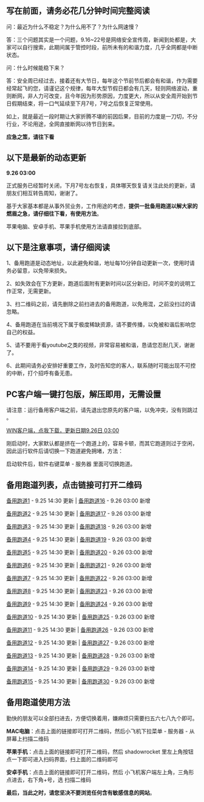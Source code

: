写在前面，请务必花几分钟时间完整阅读
-----

问：最近为什么不稳定？为什么用不了？为什么网速慢？

答：三个问题其实是一个问题，9.16~22号是网络安全宣传周，新闻到处都是，大家可以自行搜索，此期间属于管控时段，前所未有的和谐力度，几乎全网都是中断状态。

问：什么时候能稳下来？

答：安全周已经过去，接着还有大节日，每年这个节前节后都会有和谐，作为需要经常起飞的您，请谨记这个规律，每年大型节假日都会有几天，轻则网络波动，重则断网，非人力可改变，且今年因为形势原因，力度更大，所以从安全周开始到节日假期结束，将一口气延续至下月7号，7号之后恢复正常使用。

如上，就是最近一段时期让大家折腾不堪的前因后果，目前的力度是一刀切，不分行业，不论用途，全网直接断网以待节日到来。

**应急之策，请往下看**

以下是最新的动态更新
-----

**9.26 03:00**

正式服务已经暂时关闭，下月7号左右恢复，具体哪天恢复请关注此处的更新，请朋友们相互转告周知，谢谢了。

基于大家基本都是从事外贸业务，工作用途的考虑，**提供一批备用跑道以解大家的燃眉之急，请仔细往下看，有使用方法**。

苹果电脑、安卓手机、苹果手机使用方法请直接拉到底部。

以下是注意事项，请仔细阅读
-----

1、备用跑道是动态地址，以此避免和谐，地址每10分钟自动更新一次，使用时请务必留意，以免带来损失。

2、如失效会在下方更新，跑道后面附有更新时间以区分新旧，时间不变的说明工作正常，无需更新。

3、扫二维码之前，请先删除之前扫进去的备用跑道，以免用混，之前没扫过的请忽略。

4、备用跑道在当前境况下属于极度稀缺资源，请不要传播，以免被和谐后影响您自己的权益。

5、请不要用于看youtube之类的视频，非常容易被和谐，恳请您忍耐几天，谢谢了。

6、此期间请务必安排好重要工作，及时告知您的客人，联系随时可能出现不可控的中断，打个招呼有备无患。

PC客户端一键打包版，解压即用，无需设置
-----

请注意：运行备用客户端之前，请先退出您原先的客户端，以免冲突，没有则跳过 。

[WIN客户端，点我下载，更新日期9.26日 03:00 ](https://files.catbox.moe/jn3esy.7z "点击下载")

刚启动时，大家默认都是挤在一个跑道上的，容易卡顿，而其它跑道则过于空闲，因此运行软件后请切换一下跑道避免拥堵，方法：

启动软件后，软件右键菜单 - 服务器 里面可切换跑道。

备用跑道列表，点击链接可打开二维码
-----

[备用跑道1](https://files.catbox.moe/r9809k.png "用客户端扫二维码即可完成添加")  - 9.25 14:30 更新          |          [备用跑道16](https://files.catbox.moe/ahxmsz.png "用客户端扫二维码即可完成添加")  - 9.26 03:00 新增

[备用跑道2](https://files.catbox.moe/zrxo7m.png "用客户端扫二维码即可完成添加")  - 9.25 14:30 更新          |          [备用跑道17](https://files.catbox.moe/jy6x2y.png "用客户端扫二维码即可完成添加")  - 9.26 03:00 新增

[备用跑道3](https://files.catbox.moe/fyvz37.png "用客户端扫二维码即可完成添加")  - 9.25 14:30 更新          |          [备用跑道18](https://files.catbox.moe/6altjv.png "用客户端扫二维码即可完成添加")  - 9.26 03:00 新增

[备用跑道4](https://files.catbox.moe/zbsgf9.png "用客户端扫二维码即可完成添加")  - 9.25 14:30 更新          |          [备用跑道19](https://files.catbox.moe/pwg34z.png "用客户端扫二维码即可完成添加")  - 9.26 03:00 新增

[备用跑道5](https://files.catbox.moe/oluzo0.png "用客户端扫二维码即可完成添加")  - 9.25 14:30 更新          |          [备用跑道20](https://files.catbox.moe/vkf5a5.png "用客户端扫二维码即可完成添加")  - 9.26 03:00 新增

[备用跑道6](https://files.catbox.moe/urldfw.png "用客户端扫二维码即可完成添加")  - 9.25 14:30 更新          |          [备用跑道21](https://files.catbox.moe/eiocad.png "用客户端扫二维码即可完成添加")  - 9.26 03:00 新增

[备用跑道7](https://files.catbox.moe/m6kr4p.png "用客户端扫二维码即可完成添加")  - 9.25 14:30 更新          |          [备用跑道22](https://files.catbox.moe/129jxm.png "用客户端扫二维码即可完成添加")  - 9.26 03:00 新增

[备用跑道8](https://files.catbox.moe/s2edic.png "用客户端扫二维码即可完成添加")  - 9.25 14:30 更新          |          [备用跑道23](https://files.catbox.moe/38az3t.png "用客户端扫二维码即可完成添加")  - 9.26 03:00 新增

[备用跑道9](https://files.catbox.moe/xqzy68.png "用客户端扫二维码即可完成添加")  - 9.25 14:30 更新          |          [备用跑道24](https://files.catbox.moe/htj7wr.png "用客户端扫二维码即可完成添加")  - 9.26 03:00 新增

[备用跑道10](https://files.catbox.moe/xs6wex.png "用客户端扫二维码即可完成添加")  - 9.25 14:30 更新          |          [备用跑道25](https://files.catbox.moe/2v3iek.png "用客户端扫二维码即可完成添加")  - 9.26 03:00 新增

[备用跑道11](https://files.catbox.moe/ottl0x.png "用客户端扫二维码即可完成添加")  - 9.25 14:30 更新          |          [备用跑道26](https://files.catbox.moe/3xf5ln.png "用客户端扫二维码即可完成添加")  - 9.26 03:00 新增

[备用跑道12](https://files.catbox.moe/bar43x.png "用客户端扫二维码即可完成添加")  - 9.25 14:30 更新          |          [备用跑道27](https://files.catbox.moe/p6e9rz.png "用客户端扫二维码即可完成添加")  - 9.26 03:00 新增

[备用跑道13](https://files.catbox.moe/v6fuxl.png "用客户端扫二维码即可完成添加")  - 9.25 14:30 更新          |          [备用跑道28](https://files.catbox.moe/vwos0a.png "用客户端扫二维码即可完成添加")  - 9.26 03:00 新增

[备用跑道14](https://files.catbox.moe/v6fuxl.png "用客户端扫二维码即可完成添加")  - 9.25 14:30 更新          |          [备用跑道29](https://files.catbox.moe/n8iijn.png "用客户端扫二维码即可完成添加")  - 9.26 03:00 新增

[备用跑道15](https://files.catbox.moe/nuf9kv.png "用客户端扫二维码即可完成添加")  - 9.25 14:30 更新          |          [备用跑道30](https://files.catbox.moe/9c4xre.png "用客户端扫二维码即可完成添加")  - 9.26 03:00 新增

备用跑道使用方法
-----

勤快的朋友可以全部扫进去，方便切换着用，嫌麻烦只需要扫五六七八九个即可。

**MAC电脑**：点击上面的链接即可打开二维码，然后小飞机下拉菜单 - 服务器 - 从屏幕上扫描二维码

**苹果手机**：点击上面的链接即可打开二维码，然后 shadowrocket 里左上角按钮点一下即可进入扫码界面，扫上面的二维码即可

**安卓手机**：点击上面的链接即可打开二维码，然后 小飞机客户端左上角，三角形点进去，右下角+号，选 扫描二维码


**最后，当此之时，请您坚决不要浏览任何含有敏感信息的网站**。

